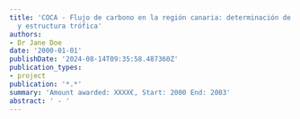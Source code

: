 ```yaml
---
title: 'COCA - Flujo de carbono en la región canaria: determinación de balances locales
  y estructura trófica'
authors:
- Dr Jane Doe
date: '2000-01-01'
publishDate: '2024-08-14T09:35:58.487360Z'
publication_types:
- project
publication: '*.*'
summary: 'Amount awarded: XXXX€, Start: 2000 End: 2003'
abstract: ' - '
---
```

